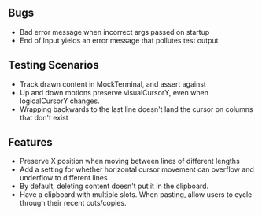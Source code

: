 
## Bugs
- Bad error message when incorrect args passed on startup
- End of Input yields an error message that pollutes test output

## Testing Scenarios
- Track drawn content in MockTerminal, and assert against
- Up and down motions preserve visualCursorY, even when logicalCursorY changes.
- Wrapping backwards to the last line doesn't land the cursor on columns that don't exist


## Features
- Preserve X position when moving between lines of different lengths
- Add a setting for whether horizontal cursor movement can overflow and underflow to different lines
- By default, deleting content doesn't put it in the clipboard.
- Have a clipboard with multiple slots. When pasting, allow users to cycle through their recent cuts/copies.
